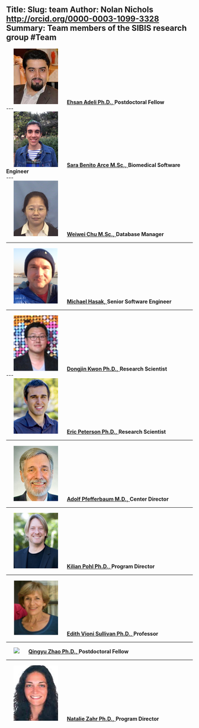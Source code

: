 Title:
Slug: team
Author: Nolan Nichols <http://orcid.org/0000-0003-1099-3328>
Summary: Team members of the SIBIS research group
#Team
---
<div>
    <img src='../images/team/ehsan-cropped.png' hspace='20'>
    <a href='http://stanford.edu/~eadeli/'>
        <strong>Ehsan Adeli Ph.D.,</strong>
    </a>
    <b>Postdoctoral Fellow</b>
</div>
---
<div>
    <img src='../images/team/sara.png' hspace='20'>
    <a href='../pages/personal/sara-benito.html'>
        <strong>Sara Benito Arce M.Sc.,</strong>
    </a>
    <b>Biomedical Software Engineer</b>
</div>
---
<div>
    <img src='../images/team/weiwei.png' hspace='20'>
    <a href='../pages/personal/weiwei-chu.html'>
        <strong>Weiwei Chu M.Sc.,</strong>
    </a>
    <b>Database Manager</b>
</div>

---

<div>
    <img src='../images/team/michael.png' hspace='20'>
    <a href='../pages/personal/michael-hasak.html'>
        <strong>Michael Hasak,</strong>
    </a>
    <b>Senior Software Engineer </b>
</div>

---
<div>
    <img src='../images/team/djk.png' hspace='20'>
    <a href='http://web.stanford.edu/~djkwon/'>
        <strong>Dongjin Kwon Ph.D.,</strong>
    </a>
    <b> Research Scientist</b>
</div>
---
<div>
    <img src='../images/team/eric.png' hspace='20'>
    <a href='https://www.sri.com/about/people/eric-peterson'>
        <strong>Eric Peterson Ph.D.,</strong>
    </a>
    <b>Research Scientist</b>
</div>

---

<div>
    <img src='../images/team/adolf.png' hspace='20'>
    <a href='https://www.sri.com/about/people/adolf-pfefferbaum'>
        <strong>Adolf Pfefferbaum M.D.,</strong>
    </a>
    <b>Center Director</b>
</div>

---

<div>
    <img src='../images/team/kilian.png' hspace='20'>
    <a href='http://web.stanford.edu/~kpohl/'>
        <strong>Kilian Pohl Ph.D.,</strong>
    </a>
    <b>Program Director</b>
</div>

---

<div>
    <img src='../images/team/edith-sept.jpg' hspace='20'>
    <a href='https://med.stanford.edu/profiles/edith-sullivan/'>
        <strong>Edith Vioni Sullivan Ph.D.,</strong>
    </a>
    <b>Professor</b>
</div>

---
<div>
    <img src='../images/team/qingyu_avatar.png' hspace='20'>
    <a href='http://cs.unc.edu/~zenyo/'>
        <strong>Qingyu Zhao Ph.D.,</strong>
    </a>
    <b>Postdoctoral Fellow</b>
</div>

---

<div>
    <img src='../images/team/natalie.png' hspace='20'>
    <a href='https://www.sri.com/about/people/natalie-zahr'>
        <strong>Natalie Zahr Ph.D.,</strong>
    </a>
    <b>Program Director</b>
</div>


